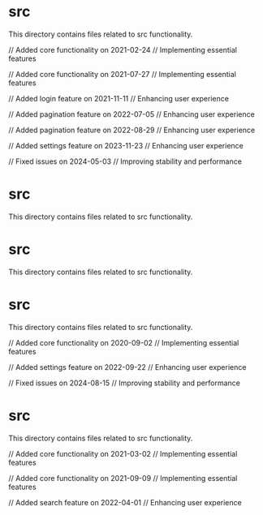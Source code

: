 # src

This directory contains files related to src functionality.

// Added core functionality on 2021-02-24
// Implementing essential features

// Added core functionality on 2021-07-27
// Implementing essential features

// Added login feature on 2021-11-11
// Enhancing user experience

// Added pagination feature on 2022-07-05
// Enhancing user experience

// Added pagination feature on 2022-08-29
// Enhancing user experience

// Added settings feature on 2023-11-23
// Enhancing user experience

// Fixed issues on 2024-05-03
// Improving stability and performance
# src

This directory contains files related to src functionality.
# src

This directory contains files related to src functionality.
# src

This directory contains files related to src functionality.

// Added core functionality on 2020-09-02
// Implementing essential features

// Added settings feature on 2022-09-22
// Enhancing user experience

// Fixed issues on 2024-08-15
// Improving stability and performance
# src

This directory contains files related to src functionality.

// Added core functionality on 2021-03-02
// Implementing essential features

// Added core functionality on 2021-09-09
// Implementing essential features

// Added search feature on 2022-04-01
// Enhancing user experience
